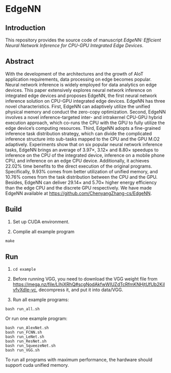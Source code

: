 # EdgeNN

## Introduction

This repository provides the source code of manuscript *EdgeNN: Efficient Neural Network Inference for CPU-GPU Integrated Edge Devices*.


## Abstract

With the development of the architectures and the growth of AIoT application requirements, data processing on edge becomes popular. Neural network inference is widely employed for data analytics on edge devices. This paper extensively explores neural network inference on integrated edge devices and proposes EdgeNN, the first neural network inference solution on CPU-GPU integrated edge devices. EdgeNN has three novel characteristics. First, EdgeNN can adaptively utilize the unified physical memory and conduct the zero-copy optimization. Second, EdgeNN involves a novel inference-targeted inter- and intrakernel CPU-GPU hybrid execution approach, which co-runs the CPU with the GPU to fully utilize the edge device’s computing resources. Third, EdgeNN adopts a fine-grained inference task distribution strategy, which can divide the complicated inference structure into sub-tasks mapped to the CPU and the GPU M.O2 adaptively. Experiments show that on six popular neural network inference tasks, EdgeNN brings an average of 3.97×, 3.12× and 8.80× speedups to inference on the CPU of the integrated device, inference on a mobile phone CPU, and inference on an edge CPU device. Additionally, it achieves 22.02% time benefits to the direct execution of the original programs. Specifically, 9.93% comes from better utilization of unified memory, and 10.76% comes from the task distribution between the CPU and the GPU. Besides, EdgeNN can deliver 29.14× and 5.70× higher energy efficiency than the edge CPU and the discrete GPU respectively. We have made EdgeNN available at https://github.com/ChenyangZhang-cs/EdgeNN.

## Build

1. Set up CUDA environment.

2. Complie all example program

```makefile
make
```

## Run

1. ``cd example``

2. Before running VGG, you need to download the VGG weight file from https://mega.nz/file/LIhjXRhQ#scgNodAkfwWIUZdTcRfmKNHjtUfUb2KiIvfvXdIe-vc, decompress it, and put it into data/VGG.

3. Run all example programs:

```shell
bash run_all.sh
```

Or run one example program:

```shell
bash run_AlexNet.sh
bash run_FCNN.sh
bash run_LeNet.sh
bash run_ResNet.sh
bash run_SqueezeNet.sh
bash run_VGG.sh
```

To run all programs with maximum performance, the hardware should support cuda unified memory.

<!-- ## Acknowledgement -->

<!-- ## Citation -->
